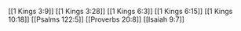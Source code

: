 [[1 Kings 3:9]]
[[1 Kings 3:28]]
[[1 Kings 6:3]]
[[1 Kings 6:15]]
[[1 Kings 10:18]]
[[Psalms 122:5]]
[[Proverbs 20:8]]
[[Isaiah 9:7]]
